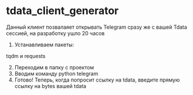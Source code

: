 # tdata_client_generator

Данный клиент позвалаяет открывать Telegram сразу же с вашей Tdata сессией, на разработку ушло 20 часов

1. Устанавливаем пакеты:

tqdm и
requests

2. Переходим в папку с проектом
3. Вводим команду python telegram
4. Готово! Теперь, когда попросит ссылку на tdata, введите прямую ссылку на bytes вашей tdata
